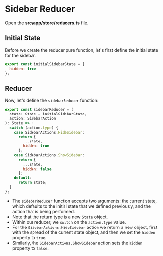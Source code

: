 # Sidebar Reducer

Open the **src/app/store/reducers.ts** file.

## Initial State

Before we create the reducer pure function, let's first define the initial state for the sidebar.

```javascript
export const initialSidebarState = {
  hidden: true
};
```

## Reducer

Now, let's define the `sidebarReducer` function:

```javascript
export const sidebarReducer = (
  state: State = initialSidebarState,
  action: SidebarAction
): State => {
  switch (action.type) {
    case SidebarActions.HideSidebar:
      return {
        ...state,
        hidden: true
      };
    case SidebarActions.ShowSidebar:
      return {
        ...state,
        hidden: false
      };
    default:
      return state;
  }
};
```

* The `sidebarReducer` function accepts two arguments: the current state, which defaults to the initial state that we defined previously, and the action that is being performed.
* Note that the return type is a new `State` object.
* Within our reducer, we `switch` on the `action.type` value.
* For the `SidebarActions.HideSidebar` action we return a new object, first with the spread of the current state object, and then we set the `hidden` property to `true`.
* Similarly, the `SidebarActions.ShowSidebar` action sets the `hidden` property to `false`.
